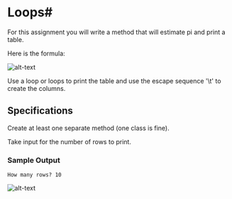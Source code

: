 # Loops# 

For this assignment you will write a method that will estimate pi and print a table.

Here is the formula:

![alt-text](http://i.imgur.com/oQR6dBu.png)

Use a loop or loops to print the table and use the escape sequence '\t' to create the columns.

## Specifications

Create at least one separate method (one class is fine).

Take input for the number of rows to print.


### Sample Output

```
How many rows? 10
```

![alt-text](http://i.imgur.com/4kZYpeB.png)

